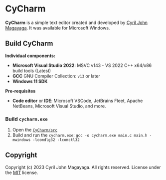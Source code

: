 # CyCharm

**CyCharm** is a simple text editor created and developed by [Cyril John Magayaga](https://github.com/magayaga). It was available for Microsoft Windows.

## Build CyCharm

**Individual components:**

  * **Microsoft Visual Studio 2022**: MSVC v143 - VS 2022 C++ x64/x86 build tools (Latest)
  * **GCC** GNU Compiler Collection: `v13` or later
  * **Windows 11 SDK**

**Pre-requisites**
  * **Code editor** or **IDE**: Microsoft VSCode, JetBrains Fleet, Apache NetBeans, Microsoft Visual Studio, and more.

### Build `cycharm.exe`

  1. Open the [`CyCharm/src`](src)
  2. Build and run the `cycharm.exe`:
     `gcc -o cycharm.exe main.c main.h -mwindows -lcomdlg32 -lcomctl32`

## Copyright

Copyright (c) 2023 Cyril John Magayaga. All rights reserved.
License under the [MIT](LICENSE) license.
